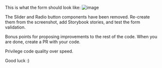 This is what the form should look like:
![image](https://github.com/mickael-h/bmft-tech-test/assets/7953005/4f27d0dc-c5f0-44a3-b957-90be5c4c224d)

The Slider and Radio button components have been removed.
Re-create them from the screenshot, add Storybook stories, and test the form validation.

Bonus points for proposing improvements to the rest of the code.
When you are done, create a PR with your code.

Privilege code quality over speed.

Good luck :)
